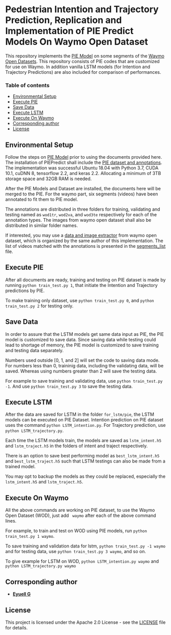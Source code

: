 # Pedestrian Intention and Trajectory Prediction, Replication and Implementation of PIE Predict Models On Waymo Open Dataset

This repository implements the [PIE Model](https://github.com/aras62/PIEPredict) on some segments of the [Waymo Open Datasets](https://waymo.com/open). This repository consists of PIE codes that are customized for use on Waymo. In addition vanilla LSTM models (for Intention and Trajectory Predictions) are also included for comparison of performances.

### Table of contents
* [Environmental Setup](#en_setup)
* [Execute PIE](#exe_pie)
* [Save Data](#save_data)
* [Execute LSTM](#exe_lstm)
* [Execute On Waymo](#exe_waymo)
* [Corresponding author](#author)
* [License](#license)

<a name="en_setup"></a>
## Environmental Setup

Follow the steps on [PIE Model](https://github.com/aras62/PIEPredict) prior to using the documents provided here. The installation of PIEPredict shall include the [PIE dataset and annotations](http://data.nvision2.eecs.yorku.ca/PIE_dataset/). The implementation was successful Ubuntu 18.04 with Python 3.7, CUDA 10.1, cuDNN 8, tensorflow 2.2, and keras 2.2. Allocating a minimum of 3TB storage space and 32GB RAM is needed.

After the PIE Models and Dataset are installed, the documents here will be merged to the PIE. For the waymo part, six segments (videos) have been annotated to fit them to PIE model. 

The annotations are distributed in three folders for training, validating and testing named as `wod1tr`, `wod2va`, and `wod3te` respectively for each of the annotation types. The images from waymo open dataset shall also be distributed in similar folder names. 

If interested, you may use a [data and image extractor](https://github.com/eyuell/waymo-pie-annotation) from waymo open dataset, which is organized by the same author of this implementation. The list of videos matched with the annotations is presented in the [segments_list](segments_list.txt) file.

<a name="exe_pie"></a>
## Execute PIE

After all documents are ready, training and testing on PIE dataset is made by running `python train_test.py 1`, that initiate the Intention and Trajectory predictions by PIE. 

To make training only dataset, use `python train_test.py 0`, and `python train_test.py 2` for testing only.

<a name="save_data"></a>
## Save Data

In order to assure that the LSTM models get same data input as PIE, the PIE model is customized to save data. Since saving data while testing could lead to shortage of memory, the PIE model is customized to save training and testing data separately.

Numbers used outside [0, 1, and 2] will set the code to saving data mode. For numbers less than 0, traininig data, including the validating data, will be saved. Whereas using numbers greater than 2 will save the testing data.

For example to save training and validating data, use `python train_test.py -1`. And use `python train_test.py 3` to save the testing data.

<a name="exe_lstm"></a>
## Execute LSTM

After the data are saved for LSTM in the folder `for_lstm/pie`, the LSTM models can be executed on PIE Dataset. 
Intention prediction on PIE dataset uses the command `python LSTM_intention.py`. For Trajectory prediction, use `python LSTM_trajectory.py`. 

Each time the LSTM models train, the models are saved as `lstm_intent.h5` and `lstm_traject.h5` in the folders of intent and traject respectively. 

There is an option to save best performing model as `best_lstm_intent.h5` and `best_lstm_traject.h5` such that LSTM testings can also be made from a trained model. 

You may opt to backup the models as they could be replaced, especially the `lstm_intent.h5` and `lstm_traject.h5`.


<a name="exe_waymo"></a>
## Execute On Waymo

All the above commands are working on PIE dataset, to use the Waymo Open Dataset (WOD), just add ` waymo` after each of the above command lines.

For example, to train and test on WOD using PIE models, run `python train_test.py 1 waymo`.

To save training and validation data for lstm, `python train_test.py -1 waymo` and for testing data, use `python train_test.py 3 waymo`, and so on.

To give example for LSTM on WOD, `python LSTM_intention.py waymo` and `python LSTM_trajectory.py waymo`

<a name="author"></a>
## Corresponding author

* **[Eyuell G](https://www.linkedin.com/in/eyuell/)**

<a name="license"></a>
## License
This project is licensed under the Apache 2.0 License - see the [LICENSE](LICENSE) file for details.
